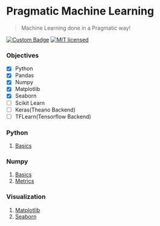 # Pragmatic Machine Learning
> Machine Learning done in a Pragmatic way!

[![Custom Badge](https://img.shields.io/badge/Author-Abhijit%20Kar-brightgreen.svg)](https://abhijit-kar.github.io/)
[![MIT licensed](https://img.shields.io/badge/license-MIT-blue.svg)](https://opensource.org/licenses/mit-license.php)

### Objectives
- [x] Python
- [x] Pandas
- [x] Numpy
- [x] Matplotlib
- [x] Seaborn
- [ ] Scikit Learn
- [ ] Keras(Theano Backend)
- [ ] TFLearn(Tensorflow Backend)

### Python
1. [Basics](https://nbviewer.jupyter.org/github/Abhijit-Kar/pragmatic-machine-learning/blob/master/Python/Basics.ipynb)

### Numpy
1. [Basics](https://nbviewer.jupyter.org/github/Abhijit-Kar/pragmatic-machine-learning/blob/master/Numpy/Basics.ipynb)
1. [Metrics](https://nbviewer.jupyter.org/github/Abhijit-Kar/pragmatic-machine-learning/blob/master/Numpy/Metrics.ipynb)

### Visualization
1. [Matplotlib](https://nbviewer.jupyter.org/github/Abhijit-Kar/pragmatic-machine-learning/blob/master/Visualization/Matplotlib.ipynb)
1. [Seaborn](https://nbviewer.jupyter.org/github/Abhijit-Kar/pragmatic-machine-learning/blob/master/Visualization/Seaborn.ipynb)
